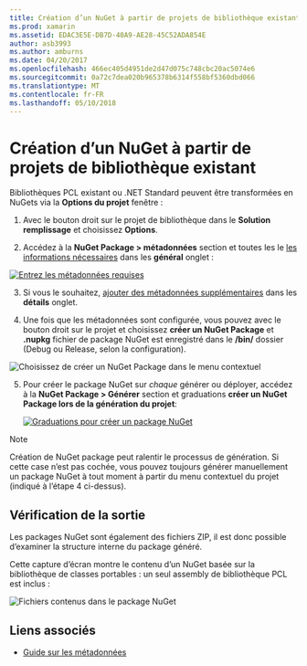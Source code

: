 ```yaml
---
title: Création d’un NuGet à partir de projets de bibliothèque existant
ms.prod: xamarin
ms.assetid: EDAC3E5E-DB7D-40A9-AE28-45C52ADA854E
author: asb3993
ms.author: amburns
ms.date: 04/20/2017
ms.openlocfilehash: 466ec405d4951de2d47d075c748cbc20ac5074e6
ms.sourcegitcommit: 0a72c7dea020b965378b6314f558bf5360dbd066
ms.translationtype: MT
ms.contentlocale: fr-FR
ms.lasthandoff: 05/10/2018
---
```

# <a name="creating-a-nuget-from-existing-library-projects"></a>Création d’un NuGet à partir de projets de bibliothèque existant

Bibliothèques PCL existant ou .NET Standard peuvent être transformées en NuGets via la **Options du projet** fenêtre :

1. Avec le bouton droit sur le projet de bibliothèque dans le **Solution remplissage** et choisissez **Options**.

2. Accédez à la **NuGet Package > métadonnées** section et toutes les le [les informations nécessaires](~/cross-platform/app-fundamentals/nuget-multiplatform-libraries/metadata.md) dans les **général** onglet :

  [![](existing-library-images/existing-metadata-sml.png "Entrez les métadonnées requises")](existing-library-images/existing-metadata.png#lightbox)

3. Si vous le souhaitez, [ajouter des métadonnées supplémentaires](~/cross-platform/app-fundamentals/nuget-multiplatform-libraries/metadata.md) dans les **détails** onglet.

4. Une fois que les métadonnées sont configurée, vous pouvez avec le bouton droit sur le projet et choisissez **créer un NuGet Package** et **.nupkg** fichier de package NuGet est enregistré dans le **/bin/** dossier (Debug ou Release, selon la configuration).

  ![](existing-library-images/create-nuget-package.png "Choisissez de créer un NuGet Package dans le menu contextuel")

5. Pour créer le package NuGet sur _chaque_ générer ou déployer, accédez à la **NuGet Package > Générer** section et graduations **créer un NuGet Package lors de la génération du projet**:

    [![](existing-library-images/existing-tickbox-sml.png "Graduations pour créer un package NuGet")](existing-library-images/existing-tickbox.png#lightbox)

> [!NOTE]
> Création de NuGet package peut ralentir le processus de génération. Si cette case n’est pas cochée, vous pouvez toujours générer manuellement un package NuGet à tout moment à partir du menu contextuel du projet (indiqué à l’étape 4 ci-dessus).

## <a name="verifying-the-output"></a>Vérification de la sortie

Les packages NuGet sont également des fichiers ZIP, il est donc possible d’examiner la structure interne du package généré.

Cette capture d’écran montre le contenu d’un NuGet basée sur la bibliothèque de classes portables : un seul assembly de bibliothèque PCL est inclus :

![](existing-library-images/nuget-output.png "Fichiers contenus dans le package NuGet")


## <a name="related-links"></a>Liens associés

- [Guide sur les métadonnées](~/cross-platform/app-fundamentals/nuget-multiplatform-libraries/metadata.md)
